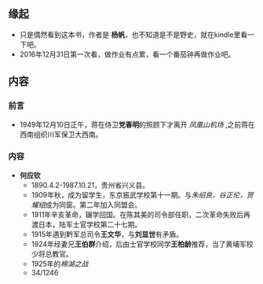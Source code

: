 ## 缘起
+ 只是偶然看到这本书，作者是 **杨帆**，也不知道是不是野史，就在kindle里看一下吧。
+ 2016年12月31日第一次看，做作业有点累，看一个番茄钟再做作业吧。

##  内容
###  前言
+ 1949年12月10日正午，蒋在侍卫**党春明**的照顾下才离开 *凤凰山机场*   ,之前蒋在西南组织川军保卫大西南。

###  内容
+ **何应钦**
	+ 1890.4.2-1987.10.21，贵州省兴义县。
	+ 1909年秋，成为留学生，东京振武学校第十一期。与*朱绍良，谷正伦，贺耀组*成为同窗。第二年加入同盟会。
	+ 1911年辛亥革命，辍学回国。在陈其美的司令部任职，二次革命失败后再渡日本，陆军士官学校第二十七期。
	+ 1915年遇到黔军总司令**王文华**，与**刘显世**有矛盾。
	+ 1924年经妻兄**王伯群**介绍，后由士官学校同学**王柏龄**推荐，当了黄埔军校少将总教官。
	+ 1925年的*棉湖之战*
	+ 34/1246